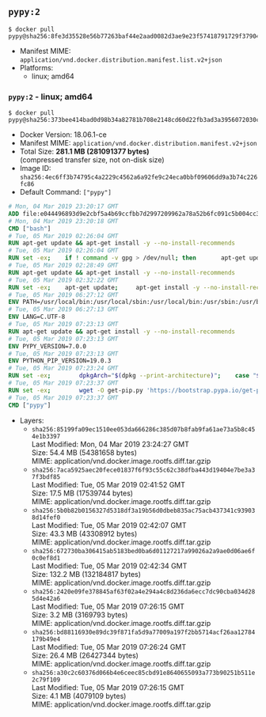 ## `pypy:2`

```console
$ docker pull pypy@sha256:8fe3d35528e56b77263baf44e2aad0082d3ae9e23f57418791729f37904a1917
```

-	Manifest MIME: `application/vnd.docker.distribution.manifest.list.v2+json`
-	Platforms:
	-	linux; amd64

### `pypy:2` - linux; amd64

```console
$ docker pull pypy@sha256:373bee414bad0d98b34a82781b708e2148cd60d22fb3ad3a3956072030c6ab33
```

-	Docker Version: 18.06.1-ce
-	Manifest MIME: `application/vnd.docker.distribution.manifest.v2+json`
-	Total Size: **281.1 MB (281091377 bytes)**  
	(compressed transfer size, not on-disk size)
-	Image ID: `sha256:4ec6ff3b74795c4a2229c4562a6a92fe9c24eca0bbf09606dd9a3b74c226fc86`
-	Default Command: `["pypy"]`

```dockerfile
# Mon, 04 Mar 2019 23:20:17 GMT
ADD file:e044496893d9e2cbf5a4b69ccfbb7d2997209962a78a52b6fc091c5b004cc33f in / 
# Mon, 04 Mar 2019 23:20:18 GMT
CMD ["bash"]
# Tue, 05 Mar 2019 02:26:04 GMT
RUN apt-get update && apt-get install -y --no-install-recommends 		ca-certificates 		curl 		netbase 		wget 	&& rm -rf /var/lib/apt/lists/*
# Tue, 05 Mar 2019 02:26:04 GMT
RUN set -ex; 	if ! command -v gpg > /dev/null; then 		apt-get update; 		apt-get install -y --no-install-recommends 			gnupg 			dirmngr 		; 		rm -rf /var/lib/apt/lists/*; 	fi
# Tue, 05 Mar 2019 02:28:49 GMT
RUN apt-get update && apt-get install -y --no-install-recommends 		bzr 		git 		mercurial 		openssh-client 		subversion 				procps 	&& rm -rf /var/lib/apt/lists/*
# Tue, 05 Mar 2019 02:32:22 GMT
RUN set -ex; 	apt-get update; 	apt-get install -y --no-install-recommends 		autoconf 		automake 		bzip2 		dpkg-dev 		file 		g++ 		gcc 		imagemagick 		libbz2-dev 		libc6-dev 		libcurl4-openssl-dev 		libdb-dev 		libevent-dev 		libffi-dev 		libgdbm-dev 		libgeoip-dev 		libglib2.0-dev 		libgmp-dev 		libjpeg-dev 		libkrb5-dev 		liblzma-dev 		libmagickcore-dev 		libmagickwand-dev 		libncurses5-dev 		libncursesw5-dev 		libpng-dev 		libpq-dev 		libreadline-dev 		libsqlite3-dev 		libssl-dev 		libtool 		libwebp-dev 		libxml2-dev 		libxslt-dev 		libyaml-dev 		make 		patch 		unzip 		xz-utils 		zlib1g-dev 				$( 			if apt-cache show 'default-libmysqlclient-dev' 2>/dev/null | grep -q '^Version:'; then 				echo 'default-libmysqlclient-dev'; 			else 				echo 'libmysqlclient-dev'; 			fi 		) 	; 	rm -rf /var/lib/apt/lists/*
# Tue, 05 Mar 2019 06:27:12 GMT
ENV PATH=/usr/local/bin:/usr/local/sbin:/usr/local/bin:/usr/sbin:/usr/bin:/sbin:/bin
# Tue, 05 Mar 2019 06:27:13 GMT
ENV LANG=C.UTF-8
# Tue, 05 Mar 2019 07:23:13 GMT
RUN apt-get update && apt-get install -y --no-install-recommends 		tcl 		tk 	&& rm -rf /var/lib/apt/lists/*
# Tue, 05 Mar 2019 07:23:13 GMT
ENV PYPY_VERSION=7.0.0
# Tue, 05 Mar 2019 07:23:13 GMT
ENV PYTHON_PIP_VERSION=19.0.3
# Tue, 05 Mar 2019 07:23:24 GMT
RUN set -ex; 		dpkgArch="$(dpkg --print-architecture)"; 	case "${dpkgArch##*-}" in 		amd64) pypyArch='linux64'; sha256='971b1909f9fe960c4c643a6940d3f8a60d9a7a2937119535ab0cfaf83498ecd7' ;; 		i386) pypyArch='linux32'; sha256='446fc208dd77a0048368da830564e6e4180bcd786e524b5369c61785af5c903a' ;; 		*) echo >&2 "error: current architecture ($dpkgArch) does not have a corresponding PyPy $PYPY_VERSION binary release"; exit 1 ;; 	esac; 		wget -O pypy.tar.bz2 "https://bitbucket.org/pypy/pypy/downloads/pypy2.7-v${PYPY_VERSION}-${pypyArch}.tar.bz2"; 	echo "$sha256 *pypy.tar.bz2" | sha256sum -c; 	tar -xjC /usr/local --strip-components=1 -f pypy.tar.bz2; 	find /usr/local/lib-python -depth -type d -a \( -name test -o -name tests \) -exec rm -rf '{}' +; 	rm pypy.tar.bz2; 		pypy --version
# Tue, 05 Mar 2019 07:23:37 GMT
RUN set -ex; 		wget -O get-pip.py 'https://bootstrap.pypa.io/get-pip.py'; 		pypy get-pip.py 		--disable-pip-version-check 		--no-cache-dir 		"pip==$PYTHON_PIP_VERSION" 	; 	pip --version; 		rm -f get-pip.py
# Tue, 05 Mar 2019 07:23:37 GMT
CMD ["pypy"]
```

-	Layers:
	-	`sha256:85199fa09ec1510ee053da666286c385d07b8fab9fa61ae73a5b8c454e1b3397`  
		Last Modified: Mon, 04 Mar 2019 23:24:27 GMT  
		Size: 54.4 MB (54381658 bytes)  
		MIME: application/vnd.docker.image.rootfs.diff.tar.gzip
	-	`sha256:7aca5925aec20fece01837f6f93c55c62c38dfba443d19404e7be3a37f3bdf85`  
		Last Modified: Tue, 05 Mar 2019 02:41:52 GMT  
		Size: 17.5 MB (17539744 bytes)  
		MIME: application/vnd.docker.image.rootfs.diff.tar.gzip
	-	`sha256:5b0b82b0156327d5318df3a19b56d0dbeb835ac75acb437341c939038d14fef0`  
		Last Modified: Tue, 05 Mar 2019 02:42:07 GMT  
		Size: 43.3 MB (43308912 bytes)  
		MIME: application/vnd.docker.image.rootfs.diff.tar.gzip
	-	`sha256:672730ba306415ab5183bed0ba6d01127217a99026a2a9ae0d06ae6f0c0ef8d1`  
		Last Modified: Tue, 05 Mar 2019 02:42:34 GMT  
		Size: 132.2 MB (132184817 bytes)  
		MIME: application/vnd.docker.image.rootfs.diff.tar.gzip
	-	`sha256:2420e09fe378845af63f02a4e294a4c8d236da6ecc7dc90cba034d285d4e42a6`  
		Last Modified: Tue, 05 Mar 2019 07:26:15 GMT  
		Size: 3.2 MB (3169793 bytes)  
		MIME: application/vnd.docker.image.rootfs.diff.tar.gzip
	-	`sha256:bd88116930e89dc39f871fa5d9a77009a197f2bb5714acf26aa12784179b49e4`  
		Last Modified: Tue, 05 Mar 2019 07:26:24 GMT  
		Size: 26.4 MB (26427344 bytes)  
		MIME: application/vnd.docker.image.rootfs.diff.tar.gzip
	-	`sha256:a30c2c60376d066b4e6ceec85cbd91e8640655093a773b90251b511e2c79f109`  
		Last Modified: Tue, 05 Mar 2019 07:26:15 GMT  
		Size: 4.1 MB (4079109 bytes)  
		MIME: application/vnd.docker.image.rootfs.diff.tar.gzip
